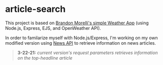 # article-search

This project is based on
[Brandon Morelli's simple Weather App](https://github.com/bmorelli25/simple-nodejs-weather-app#readme)
(using Node.js, Express, EJS, and OpenWeather API).

In order to familarize myself with Node.js/Express, I'm working on my own modified version using [News API](https://newsapi.org/) to retrieve information on news articles.

> **3-22-21:** _current version's request parameters retrieves information on the top-headline article_
